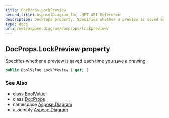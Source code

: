 ```yaml
---
title: DocProps.LockPreview
second_title: Aspose.Diagram for .NET API Reference
description: DocProps property. Specifies whether a preview is saved each time you save a drawing
type: docs
url: /net/aspose.diagram/docprops/lockpreview/
---
```

## DocProps.LockPreview property

Specifies whether a preview is saved each time you save a drawing.

```csharp
public BoolValue LockPreview { get; }
```

### See Also

* class [BoolValue](../../boolvalue/)
* class [DocProps](../)
* namespace [Aspose.Diagram](../../docprops/)
* assembly [Aspose.Diagram](../../../)


